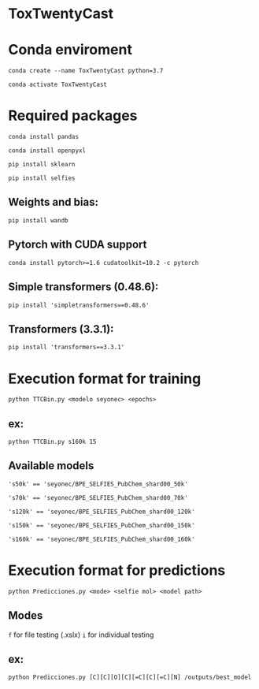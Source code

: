 # ToxTwentyCast

# Conda enviroment

`conda create --name ToxTwentyCast python=3.7`

`conda activate ToxTwentyCast `

# Required packages

`conda install pandas`

`conda install openpyxl`

`pip install sklearn`

`pip install selfies`

## Weights and bias:
`pip install wandb`


## Pytorch with CUDA support

`conda install pytorch>=1.6 cudatoolkit=10.2 -c pytorch`

## Simple transformers (0.48.6):

`pip install 'simpletransformers==0.48.6'`

## Transformers (3.3.1):

`pip install 'transformers==3.3.1'`

# Execution format for training

`python TTCBin.py <modelo seyonec> <epochs>`

## ex:

`python TTCBin.py s160k 15`

## Available models

`'s50k' == 'seyonec/BPE_SELFIES_PubChem_shard00_50k'`

`'s70k' == 'seyonec/BPE_SELFIES_PubChem_shard00_70k'`

`'s120k' == 'seyonec/BPE_SELFIES_PubChem_shard00_120k'`

`'s150k' == 'seyonec/BPE_SELFIES_PubChem_shard00_150k'`

`'s160k' == 'seyonec/BPE_SELFIES_PubChem_shard00_160k'`

# Execution format for predictions

`python Predicciones.py <mode> <selfie mol> <model path>`

## Modes
`f` for file testing (.xslx)
`i` for individual testing
## ex:

`python Predicciones.py [C][C][O][C][=C][C][=C][N] /outputs/best_model`

